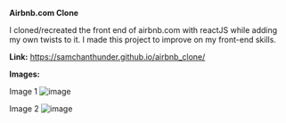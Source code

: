 **Airbnb.com Clone**

I cloned/recreated the front end of airbnb.com with reactJS while adding my own twists to it. I made this project to improve on my front-end skills.  

**Link:** https://samchanthunder.github.io/airbnb_clone/

**Images:**

Image 1
![image](https://github.com/SamchanThunder/airbnb_clone/assets/81918438/f1e83cc1-9b04-4a99-8c14-2f39c16680a1)

Image 2
![image](https://github.com/SamchanThunder/airbnb_clone/assets/81918438/683e2571-63b7-4857-816a-e5e0afa80075)



